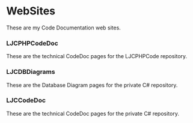 # WebSites
These are my Code Documentation web sites.
 
### LJCPHPCodeDoc
These are the technical CodeDoc pages for the LJCPHPCode repository. 
 
### LJCDBDiagrams
These are the Database Diagram pages for the private C# repository.

### LJCCodeDoc
These are the technical CodeDoc pages for the private C# repository.
